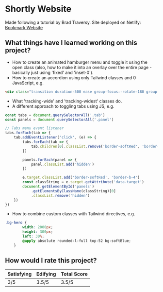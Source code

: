 # Shortly Website

Made following a tutorial by Brad Traversy. Site deployed on Netlify: [Bookmark Website](https://aesthetic-gingersnap-f17104.netlify.app/ 'Click to visit site')

## What things have I learned working on this project?
+ How to create an animated hamburger menu and toggle it using the open class (also, how to make it into an overlay over the entire page - basically just using 'fixed' and 'inset-0').
+ How to create an accordion using only Tailwind classes and 0 JavaScript, e.g.
```html
<div class="transition duration-500 ease group-focus:-rotate-180 group-focus:text-red-500">
```
+ What 'tracking-wide' and 'tracking-widest' classes do.
+ A different approach to toggling tabs using JS, e.g.
```javascript
const tabs = document.querySelectorAll('.tab')
const panels = document.querySelectorAll('.panel')

// Tabs menu event listener
tabs.forEach(tab => {
    tab.addEventListener('click', (e) => {
        tabs.forEach(tab => {
            tab.children[0].classList.remove('border-softRed', 'border-b-4', 'md:border-b-0')
        })

        panels.forEach(panel => {
            panel.classList.add('hidden')
        })

        e.target.classList.add('border-softRed', 'border-b-4')
        const classString = e.target.getAttribute('data-target')
        document.getElementById('panels')
            .getElementsByClassName(classString)[0]
            .classList.remove('hidden')
    })
})
```
+ How to combine custom classes with Tailwind directives, e.g.
```css
.bg-hero {
        width: 2000px;
        height: 300px;
        left: 30%;
        @apply absolute rounded-l-full top-52 bg-softBlue;
    }
```

## How would I rate this project?
| Satisfying | Edifying | Total Score |
|------------|----------|-------------|
| 3/5        | 3.5/5      | 3.5/5       |
